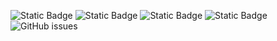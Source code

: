 ![Static Badge](https://img.shields.io/badge/blacklists-60-000000) ![Static Badge](https://img.shields.io/badge/blacklisted-2527268-cc0000) ![Static Badge](https://img.shields.io/badge/whitelisted-2244-00CC00) ![Static Badge](https://img.shields.io/badge/streaming_blacklist-28107-000000) ![GitHub issues](https://img.shields.io/github/issues/fabriziosalmi/blacklists)
